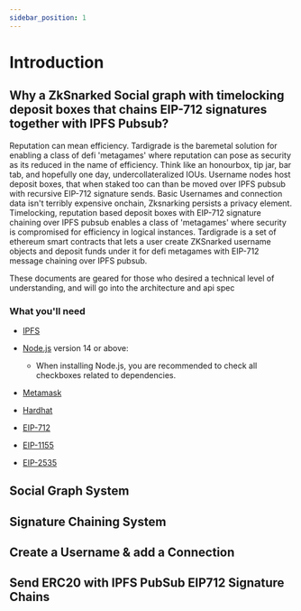 ```yaml
---
sidebar_position: 1
---
```


# Introduction
## Why a ZkSnarked Social graph with timelocking deposit boxes that chains EIP-712 signatures together with IPFS Pubsub?
Reputation can mean efficiency.  Tardigrade is the baremetal solution for enabling a class of defi 'metagames' where reputation can pose as security as its reduced in the name of efficiency.  Think like an honourbox, tip jar, bar tab, and hopefully one day, undercollateralized IOUs.  Username nodes host deposit boxes, that when staked too can than be moved over IPFS pubsub with recursive EIP-712 signature sends.
Basic Usernames and connection data isn't terribly expensive onchain, Zksnarking persists a privacy element.  Timelocking, reputation based deposit boxes with EIP-712 signature chaining over IPFS pubsub enables a class of 'metagames' where security is compromised for efficiency in logical instances.
Tardigrade is a set of ethereum smart contracts that lets a user create ZKSnarked username objects and deposit funds under it for defi metagames with EIP-712 message chaining over IPFS pubsub.

These documents are geared for those who desired a technical level of understanding, and will go into the architecture and api spec

### What you'll need
- [IPFS](https://github.com/ipfs/go-ipfs)
- [Node.js](https://nodejs.org/en/download/) version 14 or above:
  - When installing Node.js, you are recommended to check all checkboxes related to dependencies.
- [Metamask](https://metamask.io/)
- [Hardhat](https://hardhat.org/)

- [EIP-712](https://eips.ethereum.org/EIPS/eip-712)
- [EIP-1155](https://eips.ethereum.org/EIPS/eip-1155)
- [EIP-2535](https://eips.ethereum.org/EIPS/eip-2535)

## Social Graph System

## Signature Chaining System

## Create a Username & add a Connection

## Send ERC20 with IPFS PubSub EIP712 Signature Chains
